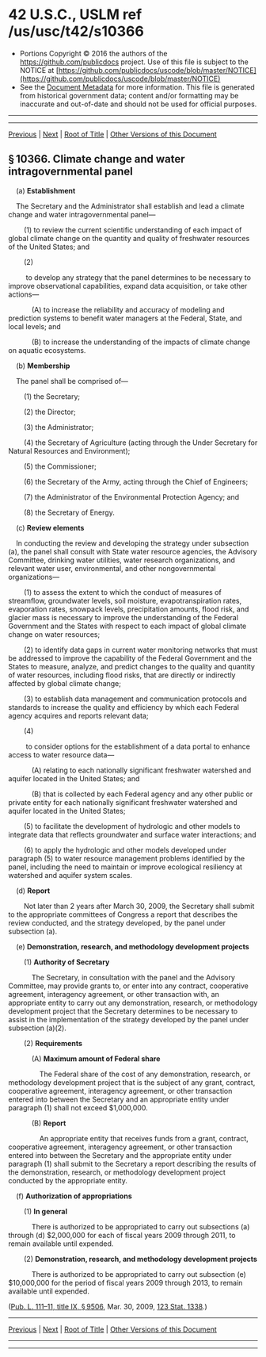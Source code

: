 ---
---

# 42 U.S.C., USLM ref /us/usc/t42/s10366

* Portions Copyright © 2016 the authors of the https://github.com/publicdocs project.
  Use of this file is subject to the NOTICE at [https://github.com/publicdocs/uscode/blob/master/NOTICE](https://github.com/publicdocs/uscode/blob/master/NOTICE)
* See the [Document Metadata](././../../../..//README.md) for more information.
  This file is generated from historical government data; content and/or formatting may be inaccurate and out-of-date and should not be used for official purposes.

----------
----------

[Previous](./../../../..//us/usc/t42/ch109B/m__us_usc_t42_s10365.md) | [Next](./../../../..//us/usc/t42/ch109B/m__us_usc_t42_s10367.md) | [Root of Title](./../../../../) | [Other Versions of this Document](https://publicdocs.github.io/go/links?ns=uslm&ref=%2Fus%2Fusc%2Ft42%2Fs10366)

## § 10366. Climate change and water intragovernmental panel

    (a) __Establishment__ 

    The Secretary and the Administrator shall establish and lead a climate change and water intragovernmental panel—

        (1) to review the current scientific understanding of each impact of global climate change on the quantity and quality of freshwater resources of the United States; and

        (2)

         to develop any strategy that the panel determines to be necessary to improve observational capabilities, expand data acquisition, or take other actions—

            (A) to increase the reliability and accuracy of modeling and prediction systems to benefit water managers at the Federal, State, and local levels; and

            (B) to increase the understanding of the impacts of climate change on aquatic ecosystems.

    (b) __Membership__ 

    The panel shall be comprised of—

        (1) the Secretary;

        (2) the Director;

        (3) the Administrator;

        (4) the Secretary of Agriculture (acting through the Under Secretary for Natural Resources and Environment);

        (5) the Commissioner;

        (6) the Secretary of the Army, acting through the Chief of Engineers;

        (7) the Administrator of the Environmental Protection Agency; and

        (8) the Secretary of Energy.

    (c) __Review elements__ 

    In conducting the review and developing the strategy under subsection (a), the panel shall consult with State water resource agencies, the Advisory Committee, drinking water utilities, water research organizations, and relevant water user, environmental, and other nongovernmental organizations—

        (1) to assess the extent to which the conduct of measures of streamflow, groundwater levels, soil moisture, evapotranspiration rates, evaporation rates, snowpack levels, precipitation amounts, flood risk, and glacier mass is necessary to improve the understanding of the Federal Government and the States with respect to each impact of global climate change on water resources;

        (2) to identify data gaps in current water monitoring networks that must be addressed to improve the capability of the Federal Government and the States to measure, analyze, and predict changes to the quality and quantity of water resources, including flood risks, that are directly or indirectly affected by global climate change;

        (3) to establish data management and communication protocols and standards to increase the quality and efficiency by which each Federal agency acquires and reports relevant data;

        (4)

         to consider options for the establishment of a data portal to enhance access to water resource data—

            (A) relating to each nationally significant freshwater watershed and aquifer located in the United States; and

            (B) that is collected by each Federal agency and any other public or private entity for each nationally significant freshwater watershed and aquifer located in the United States;

        (5) to facilitate the development of hydrologic and other models to integrate data that reflects groundwater and surface water interactions; and

        (6) to apply the hydrologic and other models developed under paragraph (5) to water resource management problems identified by the panel, including the need to maintain or improve ecological resiliency at watershed and aquifer system scales.

    (d) __Report__ 

        Not later than 2 years after March 30, 2009, the Secretary shall submit to the appropriate committees of Congress a report that describes the review conducted, and the strategy developed, by the panel under subsection (a).

    (e) __Demonstration, research, and methodology development projects__ 

        (1) __Authority of Secretary__ 

            The Secretary, in consultation with the panel and the Advisory Committee, may provide grants to, or enter into any contract, cooperative agreement, interagency agreement, or other transaction with, an appropriate entity to carry out any demonstration, research, or methodology development project that the Secretary determines to be necessary to assist in the implementation of the strategy developed by the panel under subsection (a)(2).

        (2) __Requirements__ 

            (A) __Maximum amount of Federal share__ 

                The Federal share of the cost of any demonstration, research, or methodology development project that is the subject of any grant, contract, cooperative agreement, interagency agreement, or other transaction entered into between the Secretary and an appropriate entity under paragraph (1) shall not exceed $1,000,000.

            (B) __Report__ 

                An appropriate entity that receives funds from a grant, contract, cooperative agreement, interagency agreement, or other transaction entered into between the Secretary and the appropriate entity under paragraph (1) shall submit to the Secretary a report describing the results of the demonstration, research, or methodology development project conducted by the appropriate entity.

    (f) __Authorization of appropriations__ 

        (1) __In general__ 

            There is authorized to be appropriated to carry out subsections (a) through (d) $2,000,000 for each of fiscal years 2009 through 2011, to remain available until expended.

        (2) __Demonstration, research, and methodology development projects__ 

            There is authorized to be appropriated to carry out subsection (e) $10,000,000 for the period of fiscal years 2009 through 2013, to remain available until expended.

([Pub. L. 111–11, title IX, § 9506][/us/pl/111/11/s9506], Mar. 30, 2009, [123 Stat. 1338][/us/stat/123/1338].)

----------

[Previous](./../../../..//us/usc/t42/ch109B/m__us_usc_t42_s10365.md) | [Next](./../../../..//us/usc/t42/ch109B/m__us_usc_t42_s10367.md) | [Root of Title](./../../../../) | [Other Versions of this Document](https://publicdocs.github.io/go/links?ns=uslm&ref=%2Fus%2Fusc%2Ft42%2Fs10366)

----------
----------

[/us/pl/111/11/s9506]: https://publicdocs.github.io/go/links?ns=uslm&ref=%2Fus%2Fpl%2F111%2F11%2Fs9506
[/us/stat/123/1338]: https://publicdocs.github.io/go/links?ns=uslm&ref=%2Fus%2Fstat%2F123%2F1338


